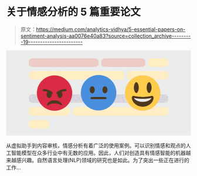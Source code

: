 # 关于情感分析的 5 篇重要论文

> 原文：<https://medium.com/analytics-vidhya/5-essential-papers-on-sentiment-analysis-aa0076e40a83?source=collection_archive---------19----------------------->

![](img/1fadd37905c337a71d9c13e93f404977.png)

从虚拟助手到内容审核，情感分析有着广泛的使用案例。可以识别情感和观点的人工智能模型在众多行业中有无数的应用。因此，人们对创造具有情感智能的机器越来越感兴趣。自然语言处理(NLP)领域的研究也是如此。为了突出一些正在进行的工作…